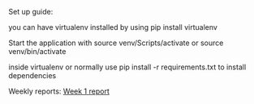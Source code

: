 Set up guide:

you can have virtualenv installed by using pip install virtualenv

Start the application with source venv/Scripts/activate  or source venv/bin/activate

inside virtualenv or normally use pip install -r requirements.txt  to install dependencies

Weekly reports:
[Week 1 report](documentation/week%201%20report.md)